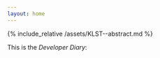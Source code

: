 ```yaml
---
layout: home
---
```


{% include_relative /assets/KLST--abstract.md %}

This is the *Developer Diary*:
